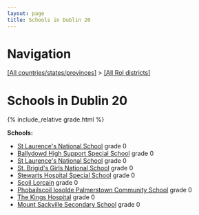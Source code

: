 ```yaml
---
layout: page
title: Schools in Dublin 20
---
```

# Navigation

[[All countries/states/provinces]](../..) > [[All RoI districts]](..)

# Schools in Dublin 20

{% include_relative grade.html %}

**Schools:**

- [St Laurence's National School](St_Laurence's_National_School.md) grade 0
- [Ballydowd High Support Special School](Ballydowd_High_Support_Special_School.md) grade 0
- [St Laurence's National School](St_Laurence's_National_School.md) grade 0
- [St. Brigid's Girls National School](St._Brigid's_Girls_National_School.md) grade 0
- [Stewarts Hospital Special School](Stewarts_Hospital_Special_School.md) grade 0
- [Scoil Lorcain](Scoil_Lorcain.md) grade 0
- [Phobailscoil Iosolde   Palmerstown Community School](Phobailscoil_Iosolde___Palmerstown_Community_School.md) grade 0
- [The Kings Hospital](The_Kings_Hospital.md) grade 0
- [Mount Sackville Secondary School](Mount_Sackville_Secondary_School.md) grade 0
